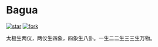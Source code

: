 # Bagua
[![star](https://gitee.com/164587694/Bagua/badge/star.svg?theme=white)](https://gitee.com/164587694/Bagua/stargazers)
[![fork](https://gitee.com/164587694/Bagua/badge/fork.svg?theme=white)](https://gitee.com/164587694/Bagua/members)

太极生两仪，两仪生四象，四象生八卦。一生二二生三三生万物。